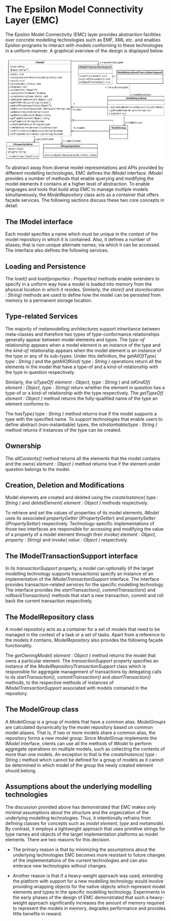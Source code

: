 # The Epsilon Model Connectivity Layer (EMC)

The Epsilon Model Connectivity (EMC) layer provides abstraction facilities over concrete modelling technologies such as EMF, XML etc. and enables Epsilon programs to interact with models conforming to these technologies in a uniform manner. A graphical overview of the design is displayed below.

![The Epsilon Model Connectivity Layer](images/EMC.png)

To abstract away from diverse model representations and APIs provided by different modelling technologies, EMC defines the *IModel* interface. *IModel* provides a number of methods that enable querying and modifying the model elements it contains at a higher level of abstraction. To enable languages and tools that build atop EMC to manage multiple models simultaneously, the *ModelRepository* class acts as a container that offers façade services. The following sections discuss these two core concepts in detail.

## The IModel interface

Each model specifies a name which must be unique in the context of the model repository in which it is contained. Also, it defines a number of aliases; that is non-unique alternate names; via which it can be accessed. The interface also defines the following services.

## Loading and Persistence

The *load()* and *load(properties : Properties)* methods enable extenders to specify in a uniform way how a model is loaded into memory from the physical location in which it resides. Similarly, the *store()* and *store(location : String)* methods are used to define how the model can be persisted from memory to a permanent storage location.

## Type-related Services

The majority of metamodelling architectures support inheritance between meta-classes and therefore two types of type-conformance relationships generally appear between model elements and types. The *type-of* relationship appears when a model element is an instance of the type and the *kind-of* relationship appears when the model element is an instance of the type or any of its sub-types. Under this definition, the *getAllOfType( type : String )* and the *getAllOfKind( type : String )* operations return all the elements in the model that have a type-of and a kind-of relationship with the type in question respectively.

Similarly, the *isTypeOf( element : Object, type : String )* and *isKindOf( element : Object, type : String)* return whether the element in question has a type-of or a kind-of relationship with the type respectively. The *getTypeOf( element : Object )* method returns the fully-qualified name of the type an element conforms to.

The *hasType( type : String )* method returns true if the model supports a type with the specified name. To support technologies that enable users to define abstract (non-instantiable) types, the *isInstantiable(type : String )* method returns if instances of the type can be created.

## Ownership

The *allContents()* method returns all the elements that the model contains and the *owns( element : Object )* method returns true if the element under question belongs to the model.

## Creation, Deletion and Modifications 
Model elements are created and deleted using the *createInstance( type : String )* and *deleteElement( element : Object )* methods respectively.

To retrieve and set the values of properties of its model elements, *IModel* uses its associated *propertyGetter* (*IPropertyGetter*) and *propertySetter* (*IPropertySetter*) respectively. Technology-specific implementations of those two interfaces are responsible for accessing and modifying the value of a property of a model element through their *invoke( element : Object, property : String)* and *invoke( value : Object )* respectively.

## The IModelTransactionSupport interface

In its *transactionSupport* property, a model can optionally (if the target modelling technology supports transactions) specify an instance of an implementation of the *IModelTransactionSupport* interface. The interface provides transaction-related services for the specific modelling technology. The interface provides the *startTransaction()*, *commitTransaction()* and *rollbackTransaction()* methods that start a new transaction, commit and roll back the current transaction respectively.

## The ModelRepository class

A model repository acts as a container for a set of models that need to be managed in the context of a task or a set of tasks. Apart from a reference to the models it contains, *ModelRepository* also provides the following façade functionality.

The *getOwningModel( element : Object )* method returns the model that owns a particular element. The *transactionSupport* property specifies an instance of the *ModelRepositoryTransactionSupport* class which is responsible for aggregate management of transactions by delegating calls to its *startTransaction()*, *commitTransaction()* and *abortTransaction()* methods, to the respective methods of instances of *IModelTransactionSupport* associated with models contained in the repository.

## The ModelGroup class

A *ModelGroup* is a group of models that have a common alias. *ModelGroups* are calculated dynamically by the model repository based on common model aliases. That is, if two or more models share a common alias, the repository forms a new model group. Since *ModelGroup* implements the *IModel* interface, clients can use all the methods of *IModel* to perform aggregate operations on multiple models, such as collecting the contents of more than one models. An exception to that is the *createInstance( type : String )* method which cannot be defined for a group of models as it cannot be determined in which model of the group the newly created element should belong.

## Assumptions about the underlying modelling technologies

The discussion provided above has demonstrated that EMC makes only minimal assumptions about the structure and the organization of the underlying modelling technologies. Thus, it intentionally refrains from defining classes for concepts such as *model element*, *type* and *metamodel*. By contrast, it employs a lightweight approach that uses primitive strings for type names and objects of the target implementation platforms as model elements. There are two reasons for this decision.

- The primary reason is that by minimizing the assumptions about the underlying technologies EMC becomes more resistant to future changes of the implementations of the current technologies and can also embrace new technologies without changes.

- Another reason is that if a heavy-weight approach was used, extending the platform with support for a new modelling technology would involve providing wrapping objects for the native objects which represent model elements and types in the specific modelling technology. Experiments in the early phases of the design of EMC demonstrated that such a heavy-weight approach significantly increases the amount of memory required to represent the models in memory, degrades performance and provides little benefits in reward.